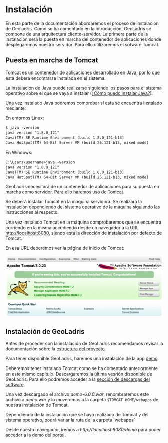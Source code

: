 # Instalación

En esta parte de la documentación abordaremos el proceso de instalación de Geoladris. Como se ha comentado en la introducción, GeoLadris se compone de una arquitectura cliente-servidor. La primera parte de la instalación será la puesta en marcha del contenedor de aplicaciones donde desplegaremos nuestro servidor. Para ello utilizaremos el sotware Tomcat.

## Puesta en marcha de Tomcat

Tomcat es un contenedor de aplicaciones desarrollado en Java, por lo que esta deberá encontrarse instalada en el sistema.

La instalación  de Java puede realizarse siguiendo los pasos para el sistema operativo sobre el que se vaya a instalar ([¿Cómo puedo instalar Java?](https://www.java.com/es/download/help/download_options.xml)).

Una vez instalado Java podremos comprobar si esta se encuentra instalado mediante:

En entornos Linux:
```
$ java -version
java version "1.8.0_121"
Java(TM) SE Runtime Environment (build 1.8.0_121-b13)
Java HotSpot(TM) 64-Bit Server VM (build 25.121-b13, mixed mode)
```

En Windows:
```
C:\Users\username>java -version
java version "1.8.0_121"
Java(TM) SE Runtime Environment (build 1.8.0_121-b13)
Java HotSpot(TM) 64-Bit Server VM (build 25.121-b13, mixed mode)
```

GeoLadris necesitará de un contenedor de aplicaciones para su puesta en marcha como servidor. Para ello haremos uso de [Tomcat](http://tomcat.apache.org/).

Se deberá instalar Tomcat en la máquina servidora. Se realizará la instalación dependiendo del sistema operativo de la máquina siguiendo las instrucciones al respecto.

Una vez instalado Tomcat en la máquina comprobaremos que se encuentra corriendo en la misma accediendo desde un navegador a la URL [http://localhost:8080](http://localhost:8080), siendo está la dirección de instalación por defecto de Tomcat.

En esa URL deberemos ver la página de inicio de Tomcat:

![Página de inicio de Tomcat](../_images/tomcat.png)

## Instalación de GeoLadris
Antes de proceder con la instalación de GeoLadris recomendamos revisar la documentación sobre la [estructura del proyecto](structure_project.md).

Para tener disponible GeoLadris, haremos una instalación de la app [demo](https://github.com/geoladris/apps/tree/master/demo).

Deberemos tener instalado Tomcat como se ha comentado anteriormente en este mismo capítulo. Descargaremos la última vesrión disponible de GeoLadris. Para ello podremos acceder a la [sección de descargas del software](../download.md).

Una vez descargado el archivo *demo-6.0.0.war*, renombraremos este archivo a *demo.war* y lo moveremos a la carpeta `$TOMCAT_HOME/webapps` de nuestra instalación de Tomcat.

<aside class="warning">
Dependiendo de la instalación que se haya realizado de Tomcat y del sistema operativo, podrá variar la ruta de la carpeta `webapps`
</aside>

Desde nuestro navegador, iremos a *http://localhost:8080/demo* para poder acceder a la demo del portal.

